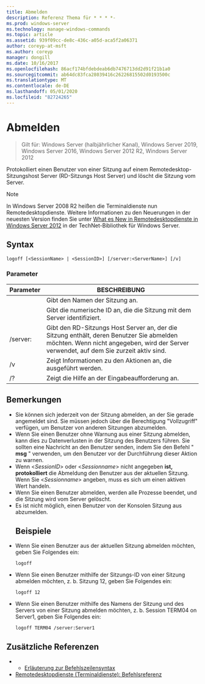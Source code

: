 ```yaml
---
title: Abmelden
description: Referenz Thema für * * * *-
ms.prod: windows-server
ms.technology: manage-windows-commands
ms.topic: article
ms.assetid: 939f09cc-de8c-436c-a05d-aca5f2a06371
author: coreyp-at-msft
ms.author: coreyp
manager: dongill
ms.date: 10/16/2017
ms.openlocfilehash: 86acf174bfdebdeab6db7476713dd2d91f21b1a0
ms.sourcegitcommit: ab64dc83fca28039416c26226815502d0193500c
ms.translationtype: MT
ms.contentlocale: de-DE
ms.lasthandoff: 05/01/2020
ms.locfileid: "82724265"
---
```

# <a name="logoff"></a>Abmelden

> Gilt für: Windows Server (halbjährlicher Kanal), Windows Server 2019, Windows Server 2016, Windows Server 2012 R2, Windows Server 2012

Protokolliert einen Benutzer von einer Sitzung auf einem Remotedesktop-Sitzungshost Server (RD-Sitzungs Host Server) und löscht die Sitzung vom Server.


> [!NOTE]
> In Windows Server 2008 R2 heißen die Terminaldienste nun Remotedesktopdienste. Weitere Informationen zu den Neuerungen in der neuesten Version finden Sie unter [What es New in Remotedesktopdienste in Windows Server 2012](https://technet.microsoft.com/library/hh831527) in der TechNet-Bibliothek für Windows Server.

## <a name="syntax"></a>Syntax
```
logoff [<SessionName> | <SessionID>] [/server:<ServerName>] [/v]
```
### <a name="parameters"></a>Parameter

|      Parameter       |                                                                             BESCHREIBUNG                                                                              |
|----------------------|----------------------------------------------------------------------------------------------------------------------------------------------------------------------|
|    <SessionName>     |                                                                  Gibt den Namen der Sitzung an.                                                                  |
|     <SessionID>      |                                                 Gibt die numerische ID an, die die Sitzung mit dem Server identifiziert.                                                 |
| /server:<ServerName> | Gibt den RD-Sitzungs Host Server an, der die Sitzung enthält, deren Benutzer Sie abmelden möchten. Wenn nicht angegeben, wird der Server verwendet, auf dem Sie zurzeit aktiv sind. |
|          /v          |                                                       Zeigt Informationen zu den Aktionen an, die ausgeführt werden.                                                        |
|          /?          |                                                                 Zeigt die Hilfe an der Eingabeaufforderung an.                                                                 |

## <a name="remarks"></a>Bemerkungen
- Sie können sich jederzeit von der Sitzung abmelden, an der Sie gerade angemeldet sind. Sie müssen jedoch über die Berechtigung "Vollzugriff" verfügen, um Benutzer von anderen Sitzungen abzumelden.
- Wenn Sie einen Benutzer ohne Warnung aus einer Sitzung abmelden, kann dies zu Datenverlusten in der Sitzung des Benutzers führen. Sie sollten eine Nachricht an den Benutzer senden, indem Sie den Befehl " **msg** " verwenden, um den Benutzer vor der Durchführung dieser Aktion zu warnen.
- Wenn <*SessionID*> oder <*Sessionname*> nicht angegeben **ist, protokolliert** die Abmeldung den Benutzer aus der aktuellen Sitzung. Wenn Sie <*Sessionname*> angeben, muss es sich um einen aktiven Wert handeln.
- Wenn Sie einen Benutzer abmelden, werden alle Prozesse beendet, und die Sitzung wird vom Server gelöscht.
- Es ist nicht möglich, einen Benutzer von der Konsolen Sitzung aus abzumelden.
  ## <a name="examples"></a>Beispiele
- Wenn Sie einen Benutzer aus der aktuellen Sitzung abmelden möchten, geben Sie Folgendes ein:
  ```
  logoff
  ```
- Wenn Sie einen Benutzer mithilfe der Sitzungs-ID von einer Sitzung abmelden möchten, z. b. Sitzung 12, geben Sie Folgendes ein:
  ```
  logoff 12
  ```
- Wenn Sie einen Benutzer mithilfe des Namens der Sitzung und des Servers von einer Sitzung abmelden möchten, z. b. Session TERM04 on Server1, geben Sie Folgendes ein:
  ```
  logoff TERM04 /server:Server1
  ```

## <a name="additional-references"></a>Zusätzliche Referenzen
-   - [Erläuterung zur Befehlszeilensyntax](command-line-syntax-key.md)
-   [Remotedesktopdienste (Terminaldienste): Befehlsreferenz](remote-desktop-services-terminal-services-command-reference.md)
